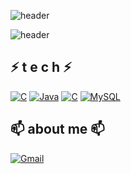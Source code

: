 ![header](https://capsule-render.vercel.app/api?type=waving&color=gradient&height=300&section=header&text=MinWook&fontSize=70)

![header](https://capsule-render.vercel.app/api?type=soft)
##  ⚡  t e c h   ⚡
[![C](https://img.shields.io/badge/C++-F7DF1E?style=flat-square&logo=&logoColor=black)](https://github.com/MinWook6457/MinWook6457/edit/main/README.md) [![Java](https://img.shields.io/badge/Java-007396?style=flat-square&logo=Java&logoColor=white)](https://github.com/MinWook6457/) [![C](https://img.shields.io/badge/C-1572B6?style=flat-square&logo=C3&logoColor=white)](https://github.com/MinWook6457) [![MySQL](https://img.shields.io/badge/MySQL-4479A1?style=flat-square&logo=MySQL&logoColor=white)](https://github.com/MinWook6457)

##  📫 about me  📫 
 [![Gmail](https://img.shields.io/badge/Gmail-EA4335?style=flat-square&logo=Gmail&logoColor=white)](mailto:one.minuk6457@gmail.com)
<br><br><br>
